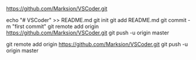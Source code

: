 

https://github.com/Marksion/VSCoder.git


echo "# VSCoder" >> README.md
git init
git add README.md
git commit -m "first commit"
git remote add origin https://github.com/Marksion/VSCoder.git
git push -u origin master

git remote add origin https://github.com/Marksion/VSCoder.git
git push -u origin master

